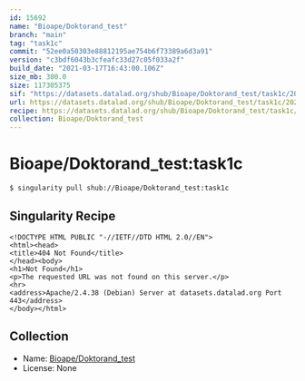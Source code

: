 ```yaml
---
id: 15692
name: "Bioape/Doktorand_test"
branch: "main"
tag: "task1c"
commit: "52ee0a50303e88812195ae754b6f73389a6d3a91"
version: "c3bdf6043b3cfeafc33d27c05f033a2f"
build_date: "2021-03-17T16:43:00.106Z"
size_mb: 300.0
size: 117305375
sif: "https://datasets.datalad.org/shub/Bioape/Doktorand_test/task1c/2021-03-17-52ee0a50-c3bdf604/c3bdf6043b3cfeafc33d27c05f033a2f.sif"
url: https://datasets.datalad.org/shub/Bioape/Doktorand_test/task1c/2021-03-17-52ee0a50-c3bdf604/
recipe: https://datasets.datalad.org/shub/Bioape/Doktorand_test/task1c/2021-03-17-52ee0a50-c3bdf604/Singularity
collection: Bioape/Doktorand_test
---
```


# Bioape/Doktorand_test:task1c

```bash
$ singularity pull shub://Bioape/Doktorand_test:task1c
```

## Singularity Recipe

```singularity
<!DOCTYPE HTML PUBLIC "-//IETF//DTD HTML 2.0//EN">
<html><head>
<title>404 Not Found</title>
</head><body>
<h1>Not Found</h1>
<p>The requested URL was not found on this server.</p>
<hr>
<address>Apache/2.4.38 (Debian) Server at datasets.datalad.org Port 443</address>
</body></html>
```

## Collection

 - Name: [Bioape/Doktorand_test](https://github.com/Bioape/Doktorand_test)
 - License: None

